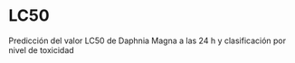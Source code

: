 # LC50
Predicción del valor LC50 de Daphnia Magna a las 24 h y clasificación por nivel de toxicidad
